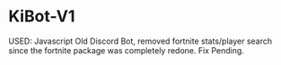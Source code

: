 # KiBot-V1
USED: Javascript
Old Discord Bot, removed fortnite stats/player search since the fortnite package was completely redone. Fix Pending. 
